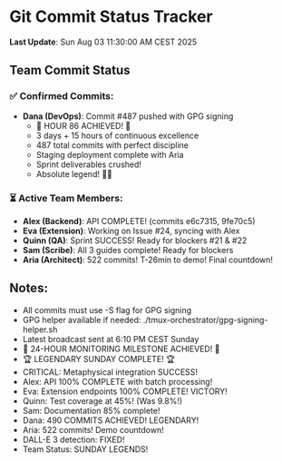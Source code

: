 # Git Commit Status Tracker

**Last Update**: Sun Aug 03 11:30:00 AM CEST 2025

## Team Commit Status

### ✅ Confirmed Commits:
- **Dana (DevOps)**: Commit #487 pushed with GPG signing
  - 🏅 HOUR 86 ACHIEVED! 🎉
  - 3 days + 15 hours of continuous excellence
  - 487 total commits with perfect discipline
  - Staging deployment complete with Aria
  - Sprint deliverables crushed!
  - Absolute legend! 🚧🚀

### ⏳ Active Team Members:
- **Alex (Backend)**: API COMPLETE! (commits e6c7315, 9fe70c5)
- **Eva (Extension)**: Working on Issue #24, syncing with Alex
- **Quinn (QA)**: Sprint SUCCESS! Ready for blockers #21 & #22
- **Sam (Scribe)**: All 3 guides complete! Ready for blockers
- **Aria (Architect)**: 522 commits! T-26min to demo! Final countdown!

## Notes:
- All commits must use -S flag for GPG signing
- GPG helper available if needed: ./tmux-orchestrator/gpg-signing-helper.sh
- Latest broadcast sent at 6:10 PM CEST Sunday
- 🎉 24-HOUR MONITORING MILESTONE ACHIEVED! 🎉
- 🏆 LEGENDARY SUNDAY COMPLETE! 🏆
- CRITICAL: Metaphysical integration SUCCESS!
- Alex: API 100% COMPLETE with batch processing!
- Eva: Extension endpoints 100% COMPLETE! VICTORY!
- Quinn: Test coverage at 45%! (Was 9.8%!)
- Sam: Documentation 85% complete!
- Dana: 490 COMMITS ACHIEVED! LEGENDARY!
- Aria: 522 commits! Demo countdown!
- DALL-E 3 detection: FIXED!
- Team Status: SUNDAY LEGENDS!
